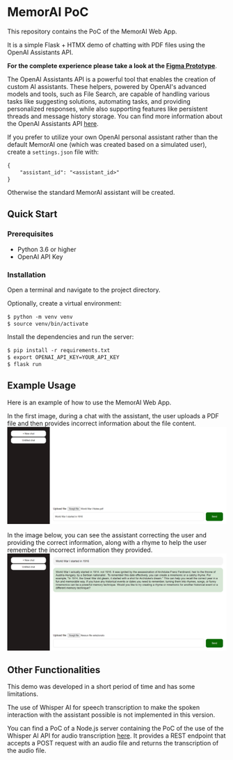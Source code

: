 # MemorAI PoC

This repository contains the PoC of the MemorAI Web App.

It is a simple Flask + HTMX demo of chatting with PDF files using the OpenAI Assistants API.

**For the complete experience please take a look at the [Figma Prototype](https://www.figma.com/proto/SmXAPb2kiJrl2pfzdJqIPN/EduTech?page-id=2%3A2&type=design&node-id=56-116&viewport=776%2C431%2C0.1&t=Ol40D2t2lFumEehO-1&scaling=scale-down&starting-point-node-id=56%3A116&show-proto-sidebar=1&mode=design)**.

The OpenAI Assistants API is a powerful tool that enables the creation of custom AI assistants. These helpers, powered by OpenAI's advanced models and tools, such as File Search, are capable of handling various tasks like suggesting solutions, automating tasks, and providing personalized responses, while also supporting features like persistent threads and message history storage. You can find more information about the OpenAI Assistants API [here](https://beta.openai.com/docs/api-reference/assistants).

If you prefer to utilize your own OpenAI personal assistant rather than the default MemorAI one (which was created based on a simulated user), create a ```settings.json``` file with:
```
{
    "assistant_id": "<assistant_id>"
}
```
Otherwise the standard MemorAI assistant will be created.

## Quick Start

### Prerequisites
- Python 3.6 or higher
- OpenAI API Key

### Installation
Open a terminal and navigate to the project directory.

Optionally, create a virtual environment:
```
$ python -m venv venv
$ source venv/bin/activate
```

Install the dependencies and run the server:
```
$ pip install -r requirements.txt
$ export OPENAI_API_KEY=YOUR_API_KEY
$ flask run
```

## Example Usage
Here is an example of how to use the MemorAI Web App.

In the first image, during a chat with the assistant, the user uploads a PDF file and then provides incorrect information about the file content.
![First Image](images/Screenshot1.png)

In the image below, you can see the assistant correcting the user and providing the correct information, along with a rhyme to help the user remember the incorrect information they provided.
![Second Image](images/Screenshot2.png)

## Other Functionalities
This demo was developed in a short period of time and has some limitations.

The use of Whisper AI for speech transcription to make the spoken interaction with the assistant possible is not implemented in this version.

You can find a PoC of a Node.js server containing the PoC of the use of the Whisper AI API for audio transcription [here](https://github.com/agnesetaluzzi/whisperAPI_gdsc/). It provides a REST endpoint that accepts a POST request with an audio file and returns the transcription of the audio file.
